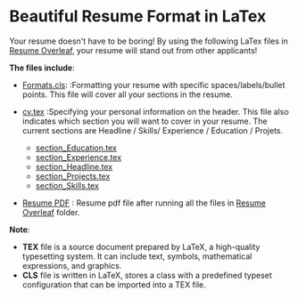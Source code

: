 # Beautiful Resume Format in LaTex
Your resume doesn't have to be boring! By using the following LaTex files in
[Resume Overleaf](https://github.com/NaeRong/Resume-Template-Latex/tree/master/Resume%20Overleaf), your resume will stand out from other applicants!

**The files include**:
* [Formats.cls](https://github.com/NaeRong/Resume-Template-Latex/tree/master/Resume%20Overleaf/Formats.cls):
:Formatting your resume with specific spaces/labels/bullet points. This file will cover all your sections in the resume. 

* [cv.tex](https://github.com/NaeRong/Resume-Template-Latex/tree/master/Resume%20Overleaf/cv.tex)
:Specifying your personal information on the header. This file also indicates which section you will want to cover in your resume. The current sections are Headline / Skills/ Experience / Education / Projets.
  * [section_Education.tex](https://github.com/NaeRong/Resume-Template-Latex/tree/master/Resume%20Overleaf/section_Education.tex)
  * [section_Experience.tex](https://github.com/NaeRong/Resume-Template-Latex/tree/master/Resume%20Overleaf/section_Experience.tex) 
  * [section_Headline.tex](https://github.com/NaeRong/Resume-Template-Latex/tree/master/Resume%20Overleaf/section_Headline.tex)
  * [section_Projects.tex](https://github.com/NaeRong/Resume-Template-Latex/blob/master/Resume%20Overleaf/section_Projets.tex)
  * [section_Skills.tex](https://github.com/NaeRong/Resume-Template-Latex/blob/master/Resume%20Overleaf/section_Skills.tex)
* [Resume PDF](https://github.com/NaeRong/Resume-Template-Latex/blob/master/Nae_Rong_Chang_Resume_LaTex.pdf)
: Resume pdf file after running all the files in [Resume Overleaf](https://github.com/NaeRong/Resume-Template-Latex/tree/master/Resume%20Overleaf) folder.
  
**Note**:
* **TEX** file is a source document prepared by LaTeX, a high-quality typesetting system. It can include text, symbols, mathematical expressions, and graphics. 
* **CLS** file is written in LaTeX, stores a class with a predefined typeset configuration that can be imported into a TEX file.
